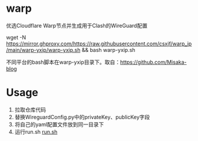 # warp
优选Cloudflare Warp节点并生成用于Clash的WireGuard配置

wget -N https://mirror.ghproxy.com/https://raw.githubusercontent.com/csxjf/warp_ip/main/warp-yxip/warp-yxip.sh && bash warp-yxip.sh

不同平台的bash脚本在warp-yxip目录下。取自：https://github.com/Misaka-blog 

# Usage
1. 拉取仓库代码
2. 替换WireguardConfig.py中的privateKey、publicKey字段
3. 将自己的yaml配置文件放到同一目录下
4. 运行run.sh [run.sh](run.sh) 
